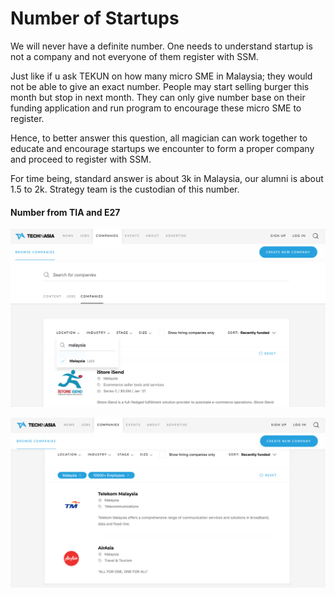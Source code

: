 # Number of Startups

We will never have a definite number. One needs to understand startup is not a company and not everyone of them register with SSM. 

Just like if u ask TEKUN on how many micro SME in Malaysia; they would not be able to give an exact number. People may start selling burger this month but stop in next month. They can only give number base on their funding application and run program to encourage these micro SME to register.

Hence, to better answer this question, all magician can work together to educate and encourage startups we encounter to form a proper company and proceed to register with SSM.

For time being, standard answer is about 3k in Malaysia, our alumni is about 1.5 to 2k. Strategy team is the custodian of this number.

#### Number from TIA and E27

![TIA shows about 2000 Malaysia startups](../.gitbook/assets/screenshot-2021-02-22-at-10.39.20-am.png)

![Debatable if listed company should be counted as startup or not](../.gitbook/assets/screenshot-2021-02-22-at-10.40.14-am.png)

